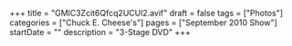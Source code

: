 +++
title = "GMlC3Zcit6Qfcq2UCUl2.avif"
draft = false
tags = ["Photos"]
categories = ["Chuck E. Cheese's"]
pages = ["September 2010 Show"]
startDate = ""
description = "3-Stage DVD"
+++
